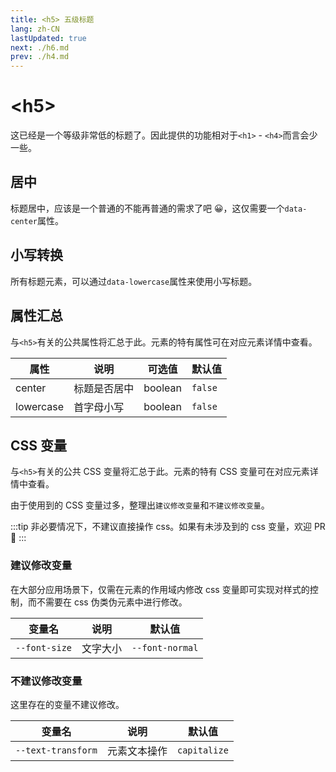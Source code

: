 ```yaml
---
title: <h5> 五级标题
lang: zh-CN
lastUpdated: true
next: ./h6.md
prev: ./h4.md
---
```


# \<h5>

这已经是一个等级非常低的标题了。因此提供的功能相对于`<h1>` - `<h4>`而言会少一些。

## 居中

标题居中，应该是一个普通的不能再普通的需求了吧 😀，这仅需要一个`data-center`属性。

<demo src="../../../.vuepress/components/title/h5Center.vue" title="一个居中的标题" />

## 小写转换

所有标题元素，可以通过`data-lowercase`属性来使用小写标题。

<demo src="../../../.vuepress/components/title/h5Lowercase.vue" title='使用 js 来实现对字符的控制确实繁琐。' />

## 属性汇总

与`<h5>`有关的公共属性将汇总于此。元素的特有属性可在对应元素详情中查看。

| 属性      | 说明         | 可选值  | 默认值  |
| --------- | ------------ | ------- | ------- |
| center    | 标题是否居中 | boolean | `false` |
| lowercase | 首字母小写   | boolean | `false` |

## CSS 变量

与`<h5>`有关的公共 CSS 变量将汇总于此。元素的特有 CSS 变量可在对应元素详情中查看。

由于使用到的 CSS 变量过多，整理出`建议修改变量`和`不建议修改变量`。

:::tip
非必要情况下，不建议直接操作 css。如果有未涉及到的 css 变量，欢迎 PR 👏
:::

### 建议修改变量

在大部分应用场景下，仅需在元素的作用域内修改 css 变量即可实现对样式的控制，而不需要在 css 伪类伪元素中进行修改。

| 变量名        | 说明     | 默认值          |
| ------------- | -------- | --------------- |
| `--font-size` | 文字大小 | `--font-normal` |

### 不建议修改变量

这里存在的变量不建议修改。

| 变量名             | 说明         | 默认值       |
| ------------------ | ------------ | ------------ |
| `--text-transform` | 元素文本操作 | `capitalize` |
